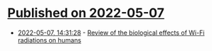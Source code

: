 # [Published on 2022-05-07](index.md)

* [2022-05-07, 14:31:28](https://news.ycombinator.com/item?id=31294795) - [Review of the biological effects of Wi-Fi radiations on humans](https://www.semanticscholar.org/paper/Biological-and-pathological-effects-of-2.45-GHz-on-Wilke/8393d078e62a37133561ccec637cab2ec8ff60f3)
